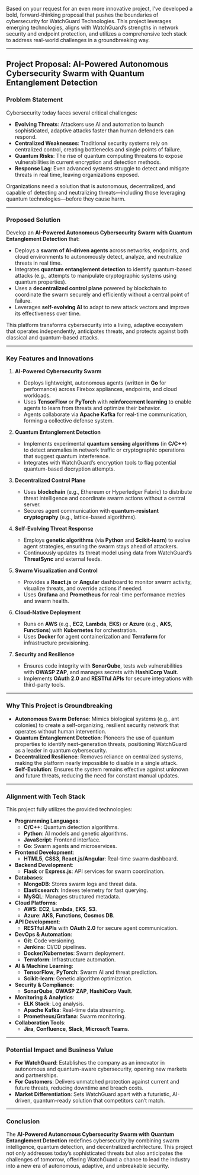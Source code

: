Based on your request for an even more innovative project, I’ve developed a bold, forward-thinking proposal that pushes the boundaries of cybersecurity for WatchGuard Technologies. This project leverages emerging technologies, aligns with WatchGuard’s strengths in network security and endpoint protection, and utilizes a comprehensive tech stack to address real-world challenges in a groundbreaking way.

---

## Project Proposal: **AI-Powered Autonomous Cybersecurity Swarm with Quantum Entanglement Detection**

### Problem Statement
Cybersecurity today faces several critical challenges:
- **Evolving Threats**: Attackers use AI and automation to launch sophisticated, adaptive attacks faster than human defenders can respond.
- **Centralized Weaknesses**: Traditional security systems rely on centralized control, creating bottlenecks and single points of failure.
- **Quantum Risks**: The rise of quantum computing threatens to expose vulnerabilities in current encryption and detection methods.
- **Response Lag**: Even advanced systems struggle to detect and mitigate threats in real time, leaving organizations exposed.

Organizations need a solution that is autonomous, decentralized, and capable of detecting and neutralizing threats—including those leveraging quantum technologies—before they cause harm.

---

### Proposed Solution
Develop an **AI-Powered Autonomous Cybersecurity Swarm with Quantum Entanglement Detection** that:
- Deploys a **swarm of AI-driven agents** across networks, endpoints, and cloud environments to autonomously detect, analyze, and neutralize threats in real time.
- Integrates **quantum entanglement detection** to identify quantum-based attacks (e.g., attempts to manipulate cryptographic systems using quantum properties).
- Uses a **decentralized control plane** powered by blockchain to coordinate the swarm securely and efficiently without a central point of failure.
- Leverages **self-evolving AI** to adapt to new attack vectors and improve its effectiveness over time.

This platform transforms cybersecurity into a living, adaptive ecosystem that operates independently, anticipates threats, and protects against both classical and quantum-based attacks.

---

### Key Features and Innovations

1. **AI-Powered Cybersecurity Swarm**
   - Deploys lightweight, autonomous agents (written in **Go** for performance) across Firebox appliances, endpoints, and cloud workloads.
   - Uses **TensorFlow** or **PyTorch** with **reinforcement learning** to enable agents to learn from threats and optimize their behavior.
   - Agents collaborate via **Apache Kafka** for real-time communication, forming a collective defense system.

2. **Quantum Entanglement Detection**
   - Implements experimental **quantum sensing algorithms** (in **C/C++**) to detect anomalies in network traffic or cryptographic operations that suggest quantum interference.
   - Integrates with WatchGuard’s encryption tools to flag potential quantum-based decryption attempts.

3. **Decentralized Control Plane**
   - Uses **blockchain** (e.g., Ethereum or Hyperledger Fabric) to distribute threat intelligence and coordinate swarm actions without a central server.
   - Secures agent communication with **quantum-resistant cryptography** (e.g., lattice-based algorithms).

4. **Self-Evolving Threat Response**
   - Employs **genetic algorithms** (via **Python** and **Scikit-learn**) to evolve agent strategies, ensuring the swarm stays ahead of attackers.
   - Continuously updates its threat model using data from WatchGuard’s **ThreatSync** and external feeds.

5. **Swarm Visualization and Control**
   - Provides a **React.js** or **Angular** dashboard to monitor swarm activity, visualize threats, and override actions if needed.
   - Uses **Grafana** and **Prometheus** for real-time performance metrics and swarm health.

6. **Cloud-Native Deployment**
   - Runs on **AWS** (e.g., **EC2**, **Lambda**, **EKS**) or **Azure** (e.g., **AKS**, **Functions**) with **Kubernetes** for orchestration.
   - Uses **Docker** for agent containerization and **Terraform** for infrastructure provisioning.

7. **Security and Resilience**
   - Ensures code integrity with **SonarQube**, tests web vulnerabilities with **OWASP ZAP**, and manages secrets with **HashiCorp Vault**.
   - Implements **OAuth 2.0** and **RESTful APIs** for secure integrations with third-party tools.

---

### Why This Project is Groundbreaking
- **Autonomous Swarm Defense**: Mimics biological systems (e.g., ant colonies) to create a self-organizing, resilient security network that operates without human intervention.
- **Quantum Entanglement Detection**: Pioneers the use of quantum properties to identify next-generation threats, positioning WatchGuard as a leader in quantum cybersecurity.
- **Decentralized Resilience**: Removes reliance on centralized systems, making the platform nearly impossible to disable in a single attack.
- **Self-Evolution**: Ensures the system remains effective against unknown and future threats, reducing the need for constant manual updates.

---

### Alignment with Tech Stack
This project fully utilizes the provided technologies:
- **Programming Languages**:
  - **C/C++**: Quantum detection algorithms.
  - **Python**: AI models and genetic algorithms.
  - **JavaScript**: Frontend interface.
  - **Go**: Swarm agents and microservices.
- **Frontend Development**:
  - **HTML5**, **CSS3**, **React.js/Angular**: Real-time swarm dashboard.
- **Backend Development**:
  - **Flask** or **Express.js**: API services for swarm coordination.
- **Databases**:
  - **MongoDB**: Stores swarm logs and threat data.
  - **Elasticsearch**: Indexes telemetry for fast querying.
  - **MySQL**: Manages structured metadata.
- **Cloud Platforms**:
  - **AWS**: **EC2**, **Lambda**, **EKS**, **S3**.
  - **Azure**: **AKS**, **Functions**, **Cosmos DB**.
- **API Development**:
  - **RESTful APIs** with **OAuth 2.0** for secure agent communication.
- **DevOps & Automation**:
  - **Git**: Code versioning.
  - **Jenkins**: CI/CD pipelines.
  - **Docker/Kubernetes**: Swarm deployment.
  - **Terraform**: Infrastructure automation.
- **AI & Machine Learning**:
  - **TensorFlow**, **PyTorch**: Swarm AI and threat prediction.
  - **Scikit-learn**: Genetic algorithm optimization.
- **Security & Compliance**:
  - **SonarQube**, **OWASP ZAP**, **HashiCorp Vault**.
- **Monitoring & Analytics**:
  - **ELK Stack**: Log analysis.
  - **Apache Kafka**: Real-time data streaming.
  - **Prometheus/Grafana**: Swarm monitoring.
- **Collaboration Tools**:
  - **Jira**, **Confluence**, **Slack**, **Microsoft Teams**.

---

### Potential Impact and Business Value
- **For WatchGuard**: Establishes the company as an innovator in autonomous and quantum-aware cybersecurity, opening new markets and partnerships.
- **For Customers**: Delivers unmatched protection against current and future threats, reducing downtime and breach costs.
- **Market Differentiation**: Sets WatchGuard apart with a futuristic, AI-driven, quantum-ready solution that competitors can’t match.

---

### Conclusion
The **AI-Powered Autonomous Cybersecurity Swarm with Quantum Entanglement Detection** redefines cybersecurity by combining swarm intelligence, quantum detection, and decentralized architecture. This project not only addresses today’s sophisticated threats but also anticipates the challenges of tomorrow, offering WatchGuard a chance to lead the industry into a new era of autonomous, adaptive, and unbreakable security.

